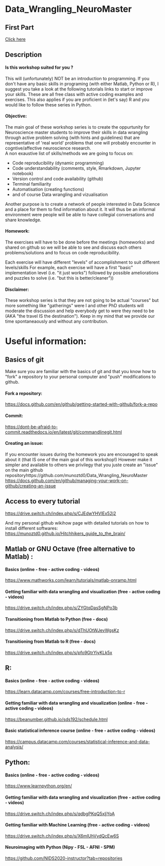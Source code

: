 # Data_Wrangling_NeuroMaster

## First Part
[Click here](https://munoztd0.github.io/Data_Wrangling_NeuroMaster/)



## Description
#### Is this workshop suited for you ? 
This will (unfortunately) NOT be an introduction to programming. If you don't have any basic skills in programing (with either Matlab, Python or R), I suggest you take a look at the following tutorials links to start or improve your skills. These are all free class with active coding examples and exercises. 
This also applies if you are proficient in (let's say) R and you would like to follow these series in Python. 

#### Objective: 
The main goal of these workshop series is to create the oppurtunity for Neuroscience master students to improve their skills in data wrangling through active problem solving (with hints and guidelines) that are representative of 'real world' problems that one will probably encounter in cogntive/affective neuroscience research.  
A non exaustive list of skills/methods we are going to focus on: 
  - Code reproducibility (dynamic programming)
  - Code understandability (comments, style, Rmarkdown, Jupyter notebook)
  - Version control and code availability (github)
  - Terminal familiarity
  - Automatisation (creating functions)
  - and of course Data wrangling and vizualisation

Another purpose is to create a network of people interested in Data Science and a place for them to find information about it. It will thus be an informal environment were people will be able to have collegial conversations and share knowledge. 

#### Homework: 
The exercises will have to be done before the meetings (homeworks) and shared on github so we will be able to see and discuss each others problems/solutions and to focus on code reproducibility. 

Each exercise will have different "levels" of accomplishment to suit different levels/skills For example, each exercise will have a first "basic" implementation level (i.e. "it just works") followed by possible ameliorations and puzzles to solve (i.e. "but this is better/cleaner"))

#### Disclaimer: 
These workshop series is that they are not going to be actual "courses" but more something like "gatherings" were I and other PhD students will moderate the discussion and help everybody get to were they need to be (AKA "the travel IS the destination"). Keep in my mind that we provide our time spontaneaously and without any contribution.


# Useful information: 

## Basics of git 
Make sure you are familiar with the basics of git and that you know how to "fork" a repository to your personal computer and "push" modifications to github. 

#### Fork a repository: 
https://docs.github.com/en/github/getting-started-with-github/fork-a-repo

#### Commit: 
https://dont-be-afraid-to-commit.readthedocs.io/en/latest/git/commandlinegit.html

#### Creating an issue: 
If you encounter issues during the homework you are encouraged to speak about it (that IS one of the main goal of this workshop!)
However make it simpler and available to others we privilegy that you juste create an "issue" on the main github repositoryhttps://github.com/munoztd0/Data_Wrangling_NeuroMaster
https://docs.github.com/en/github/managing-your-work-on-github/creating-an-issue
  
## Access to every tutorial 
https://drive.switch.ch/index.php/s/CJEdwYHVlEx52j2 

And my personal github wikihow page with detailed tutorials on how to install different softwares: 
https://munoztd0.github.io/Hitchhikers_guide_to_the_brain/



## Matlab or GNU Octave (free alternative to Matlab) : 

#### Basics (online - free - active coding - videos) 
https://www.mathworks.com/learn/tutorials/matlab-onramp.html


#### Getting familiar with data wrangling and visualization (free - active coding - videos) 
https://drive.switch.ch/index.php/s/ZYGtqDasSgNPo3b


#### Transitioning from Matlab to Python (free - docs) 
https://drive.switch.ch/index.php/s/dThUOtWJevWgsKz

#### Transitioning from Matlab to R (free - docs) 
https://drive.switch.ch/index.php/s/pfo9GtrYiyKLk5x



## R: 

#### Basics (online - free - active coding - videos)
https://learn.datacamp.com/courses/free-introduction-to-r

#### Getting familiar with data wrangling and visualization (online - free - active coding - videos)
https://beanumber.github.io/sds192/schedule.html

#### Basic statistical inference course  (online - free - active coding - videos)
https://campus.datacamp.com/courses/statistical-inference-and-data-analysis/



## Python: 

#### Basics (online - free - active coding - videos) 
https://www.learnpython.org/en/

#### Getting familiar with data wrangling and visualization (free - active coding - videos) 
https://drive.switch.ch/index.php/s/qdbgPKqQ5xljYoA

#### Getting familiar with Machine Learning (free - active coding - videos) 
https://drive.switch.ch/index.php/s/X6mlUhVvdQcEw6S

#### Neuroimaging with Python (Nipy - FSL - AFNI - SPM) 
https://github.com/NIDS2020-instructor?tab=repositories





